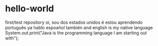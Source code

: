 # hello-world
first/test repository
oi, sou dos estados unidos é estou aprendendo português 
ya hablo espoañol también
and english is my native language
System.out.print("Java is the programming language I am starting out with");
